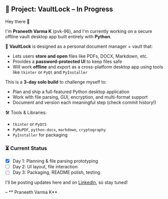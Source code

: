 ## 🚧 Project: VaultLock – In Progress

Hey there 👋

I'm **Praneeth Varma K** (pvk-96), and I'm currently working on a secure offline vault desktop app built entirely with **Python**.

🔐 **VaultLock** is designed as a personal document manager + vault that:
- Lets users **store and open** files like PDFs, DOCX, Markdown, etc.
- Provides a **password-protected UI** to keep files safe
- Will work **offline** and export as a cross-platform desktop app using tools like `tkinter` or `PyQt` and `PyInstaller`

This is a **3-day solo build** to challenge myself to:
- Plan and ship a full-featured Python desktop application
- Work with file parsing, GUI, encryption, and multi-format support
- Document and version each meaningful step (check commit history!)

🛠️ Tools & Libraries:
- `tkinter` or `PyQt5`
- `PyMuPDF`, `python-docx`, `markdown`, `cryptography`
- `PyInstaller` for packaging

### ⏳ Current Status
- [x] Day 1: Planning & file parsing prototyping
- [ ] Day 2: UI layout, file interaction
- [ ] Day 3: Packaging, README polish, testing

I'll be posting updates here and on [LinkedIn](www.linkedin.com/in/praneeth-varma-kopperla), so stay tuned!

– ** Praneeth Varma K**
